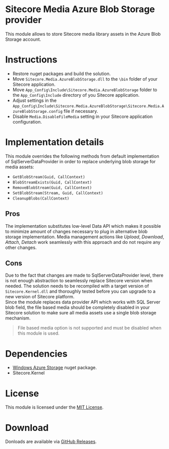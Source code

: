 ﻿# Sitecore Media Azure Blob Storage provider
This module allows to store Sitecore media library assets in the Azure Blob Storage account.

# Instructions
* Restore nuget packages and build the solution.
* Move ```Sitecore.Media.AzureBlobStorage.dll``` to the ```\bin``` folder of your Sitecore application.
* Move ```App_Config\Include\Sitecore.Media.AzureBlobStorage``` folder to the ```App_Config\Include``` directory of you Sitecore application.
* Adjust settings in the ```App_Config\Include\Sitecore.Media.AzureBlobStorage\Sitecore.Media.AzureBlobStorage.config``` file if necessary.
* Disable ```Media.DisableFileMedia``` setting in your Sitecore application configuration.

# Implementation details
This module overrides the following methods from default implementation of SqlServerDataProvider in order to replace underlying blob storage for media assets:  
* ```GetBlobStream(Guid, CallContext)```
* ```BlobStreamExists(Guid, CallContext)```
* ```RemoveBlobStream(Guid, CallContext)```
* ```SetBlobStream(Stream, Guid, CallContext)```
* ```CleanupBlobs(CallContext)```

## Pros
The implementation substitutes low-level Data API which makes it possible to minimize amount of changes necessary to plug in alternative blob storage implementation. 
Media management actions like _Upload_, _Download_, _Attach_, _Detach_ work seamlessly with this approach and do not require any other changes. 

## Cons
Due to the fact that changes are made to SqlServerDataProvider level, there is not enough abstraction to seamlessly replace Sitecore version when needed. 
The solution needs to be recompiled with a target version of ```Sitecore.Kernel.dll``` and thoroughly tested before you can upgrade to a new version of Sitecore platform.  
Since the module replaces data provider API which works with SQL Server blob field, 
the file based media should be completely disabled in your Sitecore solution to make sure all media assets use a single blob storage mechanism. 
> File based media option is not supported and must be disabled when this module is used.

# Dependencies
* [Windows Azure Storage](https://www.nuget.org/packages/WindowsAzure.Storage/) nuget package.
* Sitecore.Kernel

# License
This module is licensed under the [MIT License](LICENSE).

# Download
Donloads are available via [GitHub Releases](https://github.com/aweber1/Sitecore.Media.AzureBlobStorage/releases).
